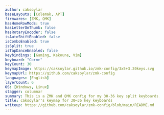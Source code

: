 ```yaml
---
author: caksoylar
baseLayouts: [Colemak, APT]
firmwares: [ZMK, QMK]
hasHomeRowMods: true
hasLetterOnThumb: false
hasRotaryEncoder: false
isAutoShiftEnabled: false
isComboEnabled: true
isSplit: true
isTapDanceEnabled: false
keybindings: [Gaming, Kakoune, Vim]
keyboard: "Corne"
keyCount: 30
keymapImage: https://caksoylar.github.io/zmk-config/3x5+3.30keys.svg
keymapUrl: https://github.com/caksoylar/zmk-config
languages: [English]
layerCount: 6
OS: [Windows, Linux]
stagger: columnar
summary: This is a ZMK and QMK config for my 30-36 key split keyboards, scaling from 5-column 3-thumb layouts down to Hummingbird-like `23332+2` layouts. Base layers include a Colemak variation and an APT variation, utilizing combos for frequent symbols and infrequent letters.
title: caksoylar's keymap for 30–36 key keyboards
writeup: https://github.com/caksoylar/zmk-config/blob/main/README.md
---
```

